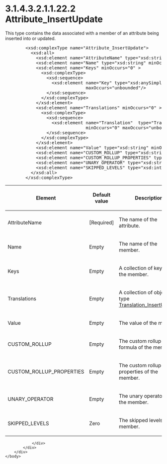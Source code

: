 <html dir="LTR" xmlns:mshelp="http://msdn.microsoft.com/mshelp" xmlns:ddue="http://ddue.schemas.microsoft.com/authoring/2003/5" xmlns:xlink="http://www.w3.org/1999/xlink" xmlns:tool="http://www.microsoft.com/tooltip">
    <head>
        <meta http-equiv="Content-Type" content="text/html; CHARSET=utf-8"></meta>
        <meta name="save" content="history"></meta>
        <title>3.1.4.3.2.1.1.22.2 Attribute_InsertUpdate</title>
        <xml>
            <mshelp:toctitle title="3.1.4.3.2.1.1.22.2 Attribute_InsertUpdate"></mshelp:toctitle>
            <mshelp:rltitle title="[MS-SSAS]: Attribute_InsertUpdate"></mshelp:rltitle>
            <mshelp:keyword index="A" term="a394af50-34a1-401b-a69f-d24a05b58100"></mshelp:keyword>
            <mshelp:attr name="DCSext.ContentType" value="open specification"></mshelp:attr>
            <mshelp:attr name="AssetID" value="a394af50-34a1-401b-a69f-d24a05b58100"></mshelp:attr>
            <mshelp:attr name="TopicType" value="kbRef"></mshelp:attr>
            <mshelp:attr name="DCSext.Title" value="[MS-SSAS]: Attribute_InsertUpdate" />
        </xml>
    </head>
    <body>
        <div id="header">
            <h1 class="heading">3.1.4.3.2.1.1.22.2 Attribute_InsertUpdate</h1>
        </div>
        <div id="mainSection">
            <div id="mainBody">
                <div id="allHistory" class="saveHistory"></div>
                <div id="sectionSection0" class="section" name="collapseableSection">
                    

<p>This type contains the data associated with a member of an
attribute being inserted into or updated.</p>

<dl>
<dd>
<div><pre>   &lt;xsd:complexType name=&quot;Attribute_InsertUpdate&quot;&gt;
     &lt;xsd:all&gt;
       &lt;xsd:element name=&quot;AttributeName&quot; type=&quot;xsd:string&quot; /&gt;
       &lt;xsd:element name=&quot;Name&quot; type=&quot;xsd:string&quot; minOccurs=&quot;0&quot; /&gt;
       &lt;xsd:element name=&quot;Keys&quot; minOccurs=&quot;0&quot; &gt;
         &lt;xsd:complexType&gt;
           &lt;xsd:sequence&gt;
             &lt;xsd:element name=&quot;Key&quot; type=&quot;xsd:anySimpleType&quot; minOccurs=&quot;0&quot;
                          maxOccurs=&quot;unbounded&quot;/&gt;
           &lt;/xsd:sequence&gt;
         &lt;/xsd:complexType&gt;
       &lt;/xsd:element&gt;
       &lt;xsd:element name=&quot;Translations&quot; minOccurs=&quot;0&quot; &gt;
         &lt;xsd:complexType&gt;
           &lt;xsd:sequence&gt;
             &lt;xsd:element name=&quot;Translation&quot;  type=&quot;Translation_InsertUpdate&quot;
                          minOccurs=&quot;0&quot; maxOccurs=&quot;unbounded&quot;/&gt;
           &lt;/xsd:sequence&gt;
         &lt;/xsd:complexType&gt;
       &lt;/xsd:element&gt;
       &lt;xsd:element name=&quot;Value&quot; type=&quot;xsd:string&quot; minOccurs=&quot;0&quot; /&gt;
       &lt;xsd:element name=&quot;CUSTOM_ROLLUP&quot; type=&quot;xsd:string&quot; minOccurs=&quot;0&quot; /&gt;
       &lt;xsd:element name=&quot;CUSTOM_ROLLUP_PROPERTIES&quot; type=&quot;xsd:string&quot; minOccurs=&quot;0&quot; /&gt;
       &lt;xsd:element name=&quot;UNARY_OPERATOR&quot; type=&quot;xsd:string&quot; minOccurs=&quot;0&quot; /&gt;
       &lt;xsd:element name=&quot;SKIPPED_LEVELS&quot; type=&quot;xsd:integer&quot; minOccurs=&quot;0&quot; /&gt;
     &lt;/xsd:all&gt;
   &lt;/xsd:complexType&gt;
</pre></div>
</dd></dl>

<table>
 <thead>
  <tr>
   <th>
   <p>Element</p>
   </th>
   <th>
   <p>Default value</p>
   </th>
   <th>
   <p>Description</p>
   </th>
  </tr>
 </thead>
 <tr>
  <td>
  <p>AttributeName</p>
  </td>
  <td>
  <p>[Required]</p>
  </td>
  <td>
  <p>The name of the attribute.</p>
  </td>
 </tr>
 <tr>
  <td>
  <p>Name</p>
  </td>
  <td>
  <p>Empty</p>
  </td>
  <td>
  <p>The name of the member.</p>
  </td>
 </tr>
 <tr>
  <td>
  <p>Keys</p>
  </td>
  <td>
  <p>Empty</p>
  </td>
  <td>
  <p>A collection of keys for the member.</p>
  </td>
 </tr>
 <tr>
  <td>
  <p>Translations</p>
  </td>
  <td>
  <p>Empty</p>
  </td>
  <td>
  <p>A collection of objects of type <a href="05363ad4-7470-413e-9f74-f1769446f9d4.md">Translation_InsertUpdate</a>.</p>
  </td>
 </tr>
 <tr>
  <td>
  <p>Value</p>
  </td>
  <td>
  <p>Empty</p>
  </td>
  <td>
  <p>The value of the member.</p>
  </td>
 </tr>
 <tr>
  <td>
  <p>CUSTOM_ROLLUP</p>
  </td>
  <td>
  <p>Empty</p>
  </td>
  <td>
  <p>The custom rollup formula of the member.</p>
  </td>
 </tr>
 <tr>
  <td>
  <p>CUSTOM_ROLLUP_PROPERTIES</p>
  </td>
  <td>
  <p>Empty</p>
  </td>
  <td>
  <p>The custom rollup properties of the member.</p>
  </td>
 </tr>
 <tr>
  <td>
  <p>UNARY_OPERATOR</p>
  </td>
  <td>
  <p>Empty</p>
  </td>
  <td>
  <p>The unary operator of the member.</p>
  </td>
 </tr>
 <tr>
  <td>
  <p>SKIPPED_LEVELS</p>
  </td>
  <td>
  <p>Zero</p>
  </td>
  <td>
  <p>The skipped levels of the member.</p>
  </td>
 </tr>
</table>

<p> </p>


                </div>
            </div>
        </div>
    </body>
</html>